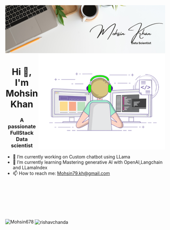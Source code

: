 <img src = "/minimalist.png" alt="banner"/>

<img align = "right" alt="coding" width="400" src= "gig1.gif" />
<h1 align="center">Hi 👋, I'm Mohsin Khan</h1>
<h3 align="center">A passionate FullStack Data scientist</h3>

- 🔭 I’m currently working on Custom chatbot using LLama
- 🌱 I’m currently learning Mastering generative AI with OpenAI,Langchain and LLamaIndex
- 📫 How to reach me: Mohsin79.kh@gmail.com


<br><br/><br></br><br></br>

<p><img align="left" src="https://github-readme-stats.vercel.app/api/top-langs?username=Mohsin678&show_icons=true&locale=en&layout=compact&theme=tokyonight" alt="Mohsin678" /></p>

<p>&nbsp;<img align="center" src="https://github-readme-stats.vercel.app/api?username=Mohsin678&show_icons=true&locale=en&theme=tokyonight" alt="rishavchanda" /></p>
